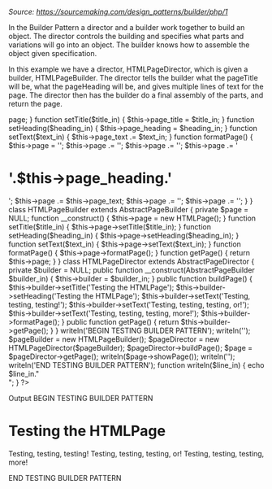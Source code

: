 
*Source: https://sourcemaking.com/design_patterns/builder/php/1*

In the Builder Pattern a director and a builder work together to build an object. The director controls the building and specifies what parts and variations will go into an object. The builder knows how to assemble the object given specification.

In this example we have a director, HTMLPageDirector, which is given a builder, HTMLPageBuilder. The director tells the builder what the pageTitle will be, what the pageHeading will be, and gives multiple lines of text for the page. The director then has the builder do a final assembly of the parts, and return the page.

<?php

abstract class AbstractPageBuilder {
    abstract function getPage();
}

abstract class AbstractPageDirector {
    abstract function __construct(AbstractPageBuilder $builder_in);
    abstract function buildPage();
    abstract function getPage();
}

class HTMLPage {
    private $page = NULL;
    private $page_title = NULL;
    private $page_heading = NULL;
    private $page_text = NULL;
    function __construct() {
    }
    function showPage() {
      return $this->page;
    }
    function setTitle($title_in) {
      $this->page_title = $title_in;
    }
    function setHeading($heading_in) {
      $this->page_heading = $heading_in;
    }
    function setText($text_in) {
      $this->page_text .= $text_in;
    }
    function formatPage() {
       $this->page  = '<html>';
       $this->page .= '<head><title>'.$this->page_title.'</title></head>';
       $this->page .= '<body>';
       $this->page .= '<h1>'.$this->page_heading.'</h1>';
       $this->page .= $this->page_text;
       $this->page .= '</body>';
       $this->page .= '</html>';
    }
}

class HTMLPageBuilder extends AbstractPageBuilder {
    private $page = NULL;
    function __construct() {
      $this->page = new HTMLPage();
    }
    function setTitle($title_in) {
      $this->page->setTitle($title_in);
    }
    function setHeading($heading_in) {
      $this->page->setHeading($heading_in);
    }
    function setText($text_in) {
      $this->page->setText($text_in);
    }
    function formatPage() {
      $this->page->formatPage();
    }
    function getPage() {
      return $this->page;
    }
}

class HTMLPageDirector extends AbstractPageDirector {
    private $builder = NULL;
    public function __construct(AbstractPageBuilder $builder_in) {
         $this->builder = $builder_in;
    }
    public function buildPage() {
      $this->builder->setTitle('Testing the HTMLPage');
      $this->builder->setHeading('Testing the HTMLPage');
      $this->builder->setText('Testing, testing, testing!');
      $this->builder->setText('Testing, testing, testing, or!');
      $this->builder->setText('Testing, testing, testing, more!');
      $this->builder->formatPage();
    }
    public function getPage() {
      return $this->builder->getPage();
    }
}

  writeln('BEGIN TESTING BUILDER PATTERN');
  writeln('');

  $pageBuilder = new HTMLPageBuilder();
  $pageDirector = new HTMLPageDirector($pageBuilder);
  $pageDirector->buildPage();
  $page = $pageDirector->getPage();
  writeln($page->showPage());
  writeln('');
 
  writeln('END TESTING BUILDER PATTERN');

  function writeln($line_in) {
    echo $line_in."<br/>";
  }

?>
Output
BEGIN TESTING BUILDER PATTERN

<html>
<head><title>Testing the HTMLPage</title></head>
<body>
<h1>Testing the HTMLPage</h1>
Testing, testing, testing!
Testing, testing, testing, or!
Testing, testing, testing, more!
</body>
</html>

END TESTING BUILDER PATTERN